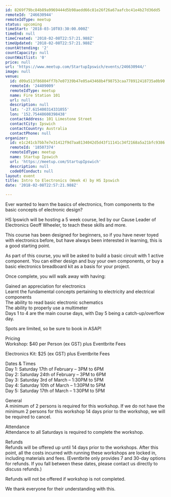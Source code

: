 ```yaml
---
id: 8269f79bc84b89a9969444d5b98aedd66c81e26f26a67aafcbc41e4b27d36dd5
remoteId: '246630944'
remoteIdType: meetup
status: upcoming
timeStart: '2018-03-10T03:30:00.000Z'
timeEnd: null
timeCreated: '2018-02-08T22:57:21.988Z'
timeUpdated: '2018-02-08T22:57:21.988Z'
countAttending: '2'
countCapacity: null
countWaitlist: '0'
price: null
url: 'https://www.meetup.com/StartupIpswich/events/246630944/'
image: null
venue:
  id: d09a513f86804ff7b7e07339b47e05a43468b4f98753caa778912418735a0b90
  remoteId: '24409009'
  remoteIdType: meetup
  name: Fire Station 101
  url: null
  description: null
  lat: '-27.615400314331055'
  lon: '152.75448608398438'
  contactAddress: 101 Limestone Street
  contactCity: Ipswich
  contactCountry: Australia
  contactPhone: null
organizer:
  id: e1c241cb7bb7e7e31412f9d7aa8134042d5d43f11141c34f2168a5a21bfc9386
  remoteId: '18507374'
  remoteIdType: meetup
  name: Startup Ipswich
  url: 'https://meetup.com/StartupIpswich'
  description: null
  codeOfConduct: null
layout: event
title: Intro to Electronics (Week 4) by HS Ipswich
date: '2018-02-08T22:57:21.988Z'

---
```

<p>Ever wanted to learn the basics of electronics, from components to the basic concepts of electronic design?</p> <p>HS Ipswich will be hosting a 5 week course, led by our Cause Leader of Electronics Geoff Wheeler, to teach these skills and more.</p> <p>This course has been designed for beginners, so if you have never toyed with electronics before, but have always been interested in learning, this is a good starting point.</p> <p>As part of this course, you will be asked to build a basic circuit with 1 active component. You can either design and buy your own components, or buy a basic electronics breadboard kit as a basis for your project.</p> <p>Once complete, you will walk away with having:</p> <p>Gained an appreciation for electronics<br/>Learnt the fundamental concepts pertaining to electricity and electrical components<br/>The ability to read basic electronic schematics<br/>The ability to properly use a multimeter<br/>Days 1 to 4 are the main course days, with Day 5 being a catch-up/overflow day.</p> <p>Spots are limited, so be sure to book in ASAP!</p> <p>Pricing<br/>Workshop: $40 per Person (ex GST) plus Eventbrite Fees</p> <p>Electronics Kit: $25 (ex GST) plus Eventbrite Fees</p> <p>Dates &amp; Times<br/>Day 1: Saturday 17th of February – 3PM to 6PM<br/>Day 2: Saturday 24th of February – 3PM to 6PM<br/>Day 3: Saturday 3rd of March – 1:30PM to 5PM<br/>Day 4: Saturday 10th of March – 1:30PM to 5PM<br/>Day 5: Saturday 17th of March – 1:30PM to 5PM</p> <p>General<br/>A minimum of 2 persons is required for this workshop. If we do not have the minimum 2 persons for this workshop 14 days prior to the workshop, we will be required to cancel.</p> <p>Attendance<br/>Attendance to all Saturdays is required to complete the workshop.</p> <p>Refunds<br/>Refunds will be offered up until 14 days prior to the workshops. After this point, all the costs incurred with running these workshops are locked in, including materials and fees. (Eventbrite only provides 7 and 30-day options for refunds. If you fall between these dates, please contact us directly to discuss refunds.)</p> <p>Refunds will not be offered if workshop is not completed.</p> <p>We thank everyone for their understanding with this.</p>
